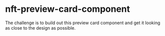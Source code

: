 # nft-preview-card-component
The challenge is to build out this preview card component and get it looking as close to the design as possible.
